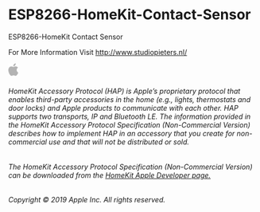 # ESP8266-HomeKit-Contact-Sensor
ESP8266-HomeKit Contact Sensor

For More Information Visit http://www.studiopieters.nl/

<img src="https://raw.githubusercontent.com/AchimPieters/ESP8266-HomeKit-Fountain-light/master/Images/apple_logo.png" width="20"/>

###### HomeKit Accessory Protocol (HAP) is Apple’s proprietary protocol that enables third-party accessories in the home (e.g., lights, thermostats and door locks) and Apple products to communicate with each other. HAP supports two transports, IP and Bluetooth LE. The information provided in the HomeKit Accessory Protocol Specification (Non-Commercial Version) describes how to implement HAP in an accessory that you create for non-commercial use and that will not be distributed or sold.

###### The HomeKit Accessory Protocol Specification (Non-Commercial Version) can be downloaded from the [HomeKit Apple Developer page.](https://developer.apple.com/homekit/)

###### Copyright © 2019 Apple Inc. All rights reserved.
